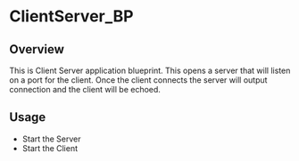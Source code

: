 # ClientServer_BP

## Overview
This is Client Server application blueprint. This opens a server that will listen on a port for the client.
Once the client connects the server will output connection and the client will be echoed.

## Usage
* Start the Server
* Start the Client
